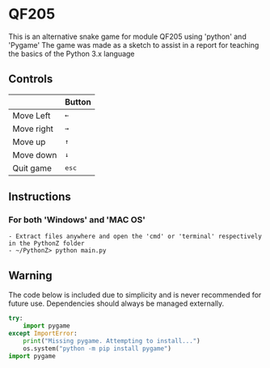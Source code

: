 # QF205

This is an alternative snake game for module QF205 using 'python' and 'Pygame'
The game was made as a sketch to assist in a report for teaching the basics of the Python 3.x language

## Controls

|              | Button              |
|--------------|---------------------|
| Move Left    | <kbd>←</kbd>        |
| Move right   | <kbd>→</kbd>        |
| Move up      | <kbd>↑</kbd>        |
| Move down    | <kbd>↓</kbd>        |
| Quit game    | <kbd>esc</kbd>      |

## Instructions

### For both 'Windows' and 'MAC OS'
```
- Extract files anywhere and open the 'cmd' or 'terminal' respectively in the PythonZ folder
- ~/PythonZ> python main.py
```

## Warning
The code below is included due to simplicity and is never recommended for future use.
Dependencies should always be managed externally.
```python
try:
    import pygame
except ImportError:
    print("Missing pygame. Attempting to install...")
    os.system("python -m pip install pygame")
import pygame
```